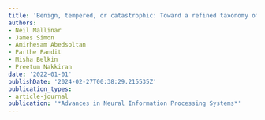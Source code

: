 ```yaml
---
title: 'Benign, tempered, or catastrophic: Toward a refined taxonomy of overfitting'
authors:
- Neil Mallinar
- James Simon
- Amirhesam Abedsoltan
- Parthe Pandit
- Misha Belkin
- Preetum Nakkiran
date: '2022-01-01'
publishDate: '2024-02-27T00:38:29.215535Z'
publication_types:
- article-journal
publication: '*Advances in Neural Information Processing Systems*'
---
```

